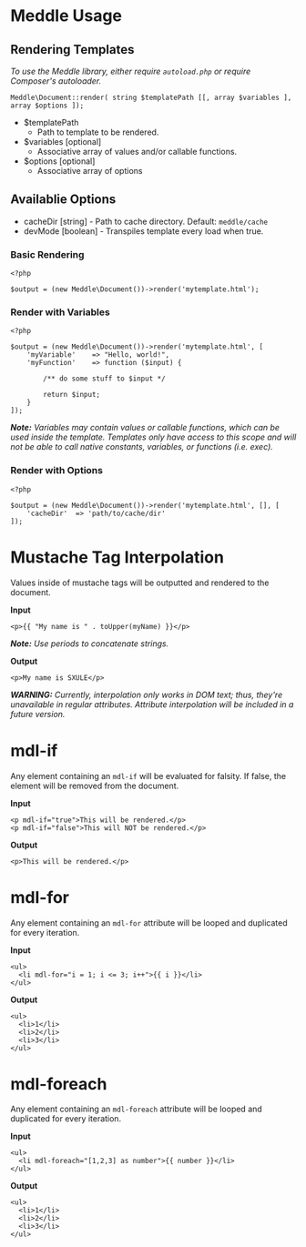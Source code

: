 # Meddle Usage

## Rendering Templates

*To use the Meddle library, either require `autoload.php` or require Composer's autoloader.*

```
Meddle\Document::render( string $templatePath [[, array $variables ], array $options ]);
```

* $templatePath
    * Path to template to be rendered.
* $variables [optional]
    * Associative array of values and/or callable functions.
* $options [optional]
    * Associative array of options

## Availablie Options

* cacheDir [string] - Path to cache directory. Default: `meddle/cache`
* devMode [boolean] - Transpiles template every load when true.

### Basic Rendering
```
<?php

$output = (new Meddle\Document())->render('mytemplate.html');
```

### Render with Variables
```
<?php

$output = (new Meddle\Document())->render('mytemplate.html', [
    'myVariable'    => "Hello, world!",
    'myFunction'    => function ($input) {

        /** do some stuff to $input */

        return $input;
    }
]);
```

***Note:** Variables may contain values or callable functions, which can be used inside the template. Templates only have access to this scope and will not be able to call native constants, variables, or functions (i.e. exec).*

### Render with Options
```
<?php

$output = (new Meddle\Document())->render('mytemplate.html', [], [
    'cacheDir'  => 'path/to/cache/dir'
]);
```

# Mustache Tag Interpolation

Values inside of mustache tags will be outputted and rendered to the document.

**Input**
```
<p>{{ "My name is " . toUpper(myName) }}</p>
```

***Note:** Use periods to concatenate strings.*

**Output**
```
<p>My name is SXULE</p>
```

***WARNING:** Currently, interpolation only works in DOM text; thus, they're unavailable in regular attributes. Attribute interpolation will be included in a future version.*

# mdl-if

Any element containing an `mdl-if` will be evaluated for falsity. If false, the element will be removed from the document.

**Input**
```
<p mdl-if="true">This will be rendered.</p>
<p mdl-if="false">This will NOT be rendered.</p>
```

**Output**
```
<p>This will be rendered.</p>
```

# mdl-for

Any element containing an `mdl-for` attribute will be looped and duplicated for every iteration.

**Input**
```
<ul>
  <li mdl-for="i = 1; i <= 3; i++">{{ i }}</li>
</ul>
```

**Output**
```
<ul>
  <li>1</li>
  <li>2</li>
  <li>3</li>
</ul>
```

# mdl-foreach

Any element containing an `mdl-foreach` attribute will be looped and duplicated for every iteration.

**Input**
```
<ul>
  <li mdl-foreach="[1,2,3] as number">{{ number }}</li>
</ul>
```

**Output**
```
<ul>
  <li>1</li>
  <li>2</li>
  <li>3</li>
</ul>
```

